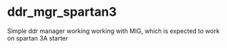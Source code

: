# ddr_mgr_spartan3
Simple ddr manager working working with MIG, which is expected to work on spartan 3A starter
